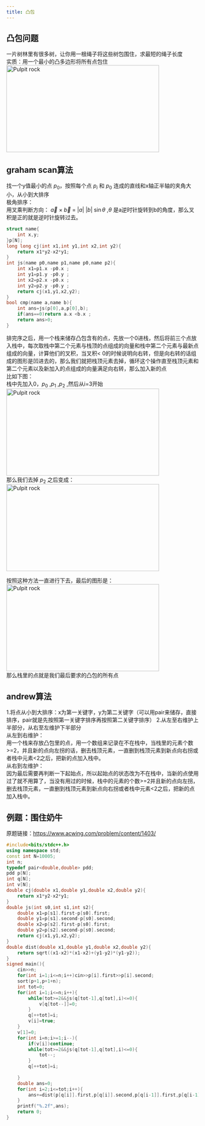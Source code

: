 ```yaml
---
title: 凸包
---
```

## 凸包问题
一片树林里有很多树，让你用一根绳子将这些树包围住，求最短的绳子长度  
实质：用一个最小的凸多边形将所有点包住  
<img src="https://img-blog.csdnimg.cn/84f3db1b78a44eb1869f46bfe178cfc3.png#pic_center" alt="Pulpit rock" width="400" height="228"> 

## graham scan算法
找一个y值最小的点 $p_{0}$，按照每个点 $p_{i}$ 和 $p_{0}$ 连成的直线和x轴正半轴的夹角大小，从小到大排序  
极角排序：  
用叉乘判断方向： $\overrightarrow{a}$ × $\overrightarrow{b}$ = $\left | a \right |$ $\left | b \right |$  $\sin \theta$ ,$\theta$ 是a逆时针旋转到b的角度，那么叉积是正的就是逆时针旋转过去。  

```cpp
struct name{
	int x,y;
}p[N];
long long cj(int x1,int y1,int x2,int y2){
	return x1*y2-x2*y1;
}
int js(name p0,name p1,name p0,name p2){
	int x1=p1.x -p0.x ;
	int y1=p1.y -p0.y ;
	int x2=p2.x -p0.x ;
	int y2=p2.y -p0.y ;
	return cj(x1,y1,x2,y2);
}
bool cmp(name a,name b){
	int ans=js(p[0],a,p[0],b);
	if(ans==0)return a.x <b.x ;
	return ans>0;
}
```

排完序之后，用一个栈来储存凸包含有的点，先放一个0进栈，然后将前三个点放入栈中，每次取栈中第二个元素与栈顶的点组成的向量和栈中第二个元素与最新点组成的向量，计算他们的叉积，当叉积< 0的时候说明向右转，但是向右转的话组成的图形是凹进去的，那么我们就把栈顶元素去掉，循环这个操作直至栈顶元素和第二个元素以及新加入的点组成的向量满足向右转，那么加入新的点  
比如下图：  
栈中先加入0，$p_{0}$ ,$p_{1}$ ,$p_{2}$ ,然后从i=3开始  
<img src="https://img-blog.csdnimg.cn/a2fbc05e71df40be9ec2693e61354f10.jpeg#pic_center" alt="Pulpit rock" width="400" height="228">  
那么我们去掉 $p_{2}$ 之后变成：  
<img src="https://img-blog.csdnimg.cn/21b75778b4e548a4b0f784aa7594607a.jpeg#pic_center" alt="Pulpit rock" width="400" height="228">  

按照这种方法一直进行下去，最后的图形是：  
<img src="https://img-blog.csdnimg.cn/b1efa5ea394b465c915a45fe139861c3.jpeg#pic_center" alt="Pulpit rock" width="400" height="228">  
那么栈里的点就是我们最后要求的凸包的所有点

## andrew算法
1.将点从小到大排序：x为第一关键字，y为第二关键字（可以用pair来储存，直接排序，pair就是先按照第一关键字排序再按照第二关键字排序）
2.从左至右维护上半部分，从右至左维护下半部分  
从左到右维护：  
用一个栈来存放凸包里的点，用一个数组来记录在不在栈中，当栈里的元素个数>=2，并且新的点向左拐的话，删去栈顶元素，一直删到栈顶元素到新点向右拐或者栈中元素<2之后，把新的点加入栈中。  
从右到左维护：  
因为最后需要再判断一下起始点，所以起始点的状态改为不在栈中，当新的点使用过了就不用算了，当没有用过的时候，栈中的元素的个数>=2并且新的点向左拐，删去栈顶元素，一直删到栈顶元素到新点向右拐或者栈中元素<2之后，把新的点加入栈中。  

## 例题：围住奶牛
原题链接：https://www.acwing.com/problem/content/1403/

```cpp
#include<bits/stdc++.h>
using namespace std;
const int N=10005;
int n;
typedef pair<double,double> pdd;
pdd p[N];
int q[N];
int v[N];
double cj(double x1,double y1,double x2,double y2){
	return x1*y2-x2*y1;
}
double js(int s0,int s1,int s2){
	double x1=p[s1].first-p[s0].first;
	double y1=p[s1].second-p[s0].second;
	double x2=p[s2].first-p[s0].first;
	double y2=p[s2].second-p[s0].second;
	return cj(x1,y1,x2,y2);	
}
double dist(double x1,double y1,double x2,double y2){
	return sqrt((x1-x2)*(x1-x2)+(y1-y2)*(y1-y2));
}
signed main(){
	cin>>n;
	for(int i=1;i<=n;i++)cin>>p[i].first>>p[i].second;
	sort(p+1,p+1+n);
	int tot=0;
	for(int i=1;i<=n;i++){
		while(tot>=2&&js(q[tot-1],q[tot],i)<=0){
			v[q[tot--]]=0;
		}
		q[++tot]=i;
		v[i]=true;
	}
	v[1]=0;
	for(int i=n;i>=1;i--){
		if(v[i])continue;
		while(tot>=2&&js(q[tot-1],q[tot],i)<=0){
			tot--;
		}
		q[++tot]=i;
				
	}
	double ans=0;
	for(int i=2;i<=tot;i++){
		ans+=dist(p[q[i]].first,p[q[i]].second,p[q[i-1]].first,p[q[i-1]].second);
	}
	printf("%.2f",ans);
	return 0;
}
```

